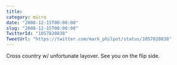 ```yaml
---
title: 
category: micro
date: "2008-12-15T00:00:00"
slug: "2008-12-15T00:00:00"
TwitterId: "1057820838"
TweetUrl: "https://twitter.com/mark_philpot/status/1057820838"
---
```


Cross country w/ unfortunate layover. See you on the flip side.
